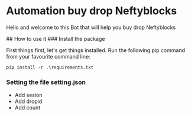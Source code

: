 # Automation buy drop Neftyblocks
Hello and welcome to this Bot that will help you buy drop Neftyblocks
<div align="center">
  <img src="https://bp.neftyblocks.com/preview.png" alt=""/>
</div>
## <a name="how-to-use"></a> How to use it
### Install the package

First things first, let's get things installed. Run the following pip command from your favourite command line:

``pip install -r .\requirements.txt``

### Setting the file setting.json
- Add sesion
- Add dropid
- Add count

<div align="left">
  <img src="https://res.cloudinary.com/dtxsiexns/image/upload/v1661872468/code_t2vwnj.png" alt=""/>
</div>
